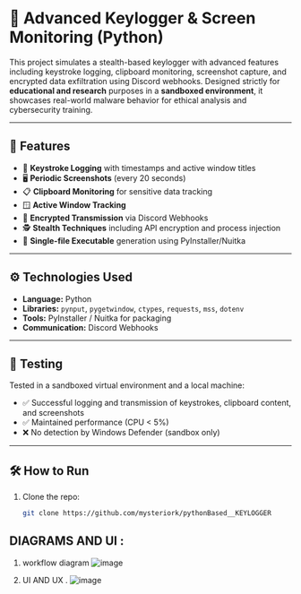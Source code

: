 # 🔐 Advanced Keylogger & Screen Monitoring (Python)

This project simulates a stealth-based keylogger with advanced features including keystroke logging, clipboard monitoring, screenshot capture, and encrypted data exfiltration using Discord webhooks. Designed strictly for **educational and research** purposes in a **sandboxed environment**, it showcases real-world malware behavior for ethical analysis and cybersecurity training.

---

## 📌 Features

- 🔑 **Keystroke Logging** with timestamps and active window titles  
- 🖥️ **Periodic Screenshots** (every 20 seconds)  
- 📋 **Clipboard Monitoring** for sensitive data tracking  
- 🪟 **Active Window Tracking**  
- 🔐 **Encrypted Transmission** via Discord Webhooks  
- 🕵️ **Stealth Techniques** including API encryption and process injection  
- 📁 **Single-file Executable** generation using PyInstaller/Nuitka

---

## ⚙️ Technologies Used

- **Language:** Python  
- **Libraries:** `pynput`, `pygetwindow`, `ctypes`, `requests`, `mss`, `dotenv`  
- **Tools:** PyInstaller / Nuitka for packaging  
- **Communication:** Discord Webhooks

---

## 🧪 Testing

Tested in a sandboxed virtual environment and a local machine:
- ✅ Successful logging and transmission of keystrokes, clipboard content, and screenshots
- ✅ Maintained performance (CPU < 5%)
- ❌ No detection by Windows Defender (sandbox only)

---

## 🛠 How to Run

1. Clone the repo:
   ```bash
   git clone https://github.com/mysteriork/pythonBased__KEYLOGGER


## DIAGRAMS AND UI :

1) workflow diagram
   ![image](https://github.com/user-attachments/assets/28ba164d-5c47-4674-a01f-d3bceb3d2a9c)


3) UI AND UX .
   ![image](https://github.com/user-attachments/assets/4488938b-ae3c-4791-8a0e-f792e65df013)


